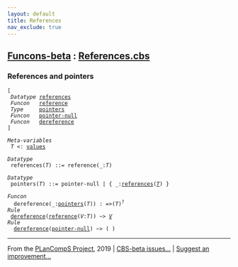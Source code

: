 ```yaml
---
layout: default
title: References
nav_exclude: true
---
```


[Funcons-beta] : [References.cbs]
-----------------------------

### References and pointers

<div class="highlighter-rouge"><pre class="highlight"><code>[
 <i class="keyword">Datatype</i> <span class="name"><a href="#Name_references">references</a></span>
 <i class="keyword">Funcon</i>   <span class="name"><a href="#Name_reference">reference</a></span>
 <i class="keyword">Type</i>     <span class="name"><a href="#Name_pointers">pointers</a></span>
 <i class="keyword">Funcon</i>   <span class="name"><a href="#Name_pointer-null">pointer-null</a></span>
 <i class="keyword">Funcon</i>   <span class="name"><a href="#Name_dereference">dereference</a></span>
]</code></pre></div>



<div class="highlighter-rouge"><pre class="highlight"><code><i class="keyword">Meta-variables</i>
 <span id="PartVariable_T"><i class="var">T</i></span> <: <span class="name"><a href="../../Value-Types/index.html#Name_values">values</a></span></code></pre></div>



<div class="highlighter-rouge"><pre class="highlight"><code><i class="keyword">Datatype</i>
 <span class="name"><span id="Name_references">references</span></span>(<span id="Variable48_T"><i class="var">T</i></span>) ::= <span id="Name_reference">reference</span>(_:<span id="Variable64_T"><i class="var">T</i></span>)</code></pre></div>



<div class="highlighter-rouge"><pre class="highlight"><code><i class="keyword">Datatype</i>
 <span class="name"><span id="Name_pointers">pointers</span></span>(<span id="Variable86_T"><i class="var">T</i></span>) ::= <span id="Name_pointer-null">pointer-null</span> | { _:<span class="name"><a href="#Name_references">references</a></span>(<a href="#Variable86_T"><i class="var">T</i></a>) }</code></pre></div>

<div class="highlighter-rouge"><pre class="highlight"><code><i class="keyword">Funcon</i>
  <span class="name"><span id="Name_dereference">dereference</span></span>(_:<span class="name"><a href="#Name_pointers">pointers</a></span>(<span id="Variable129_T"><i class="var">T</i></span>)) : =>(<span id="Variable149_T"><i class="var">T</i></span>)<sup class="sup">?</sup>
<i class="keyword">Rule</i>
 <span class="name"><a href="#Name_dereference">dereference</a></span>(<span class="name"><a href="#Name_reference">reference</a></span>(<span id="Variable166_V"><i class="var">V</i></span>:<i class="var">T</i>)) ~> <a href="#Variable166_V"><i class="var">V</i></a>
<i class="keyword">Rule</i>
  <span class="name"><a href="#Name_dereference">dereference</a></span>(<span class="name"><a href="#Name_pointer-null">pointer-null</a></span>) ~> ( )</code></pre></div>



____

From the [PLanCompS Project], 2019 | [CBS-beta issues...] | [Suggest an improvement...]

[References.cbs]: References.cbs 
  "CBS SOURCE FILE"
[Funcons-beta]: /CBS-beta/docs/Funcons-beta
 "FUNCONS-BETA"
[Unstable-Funcons-beta]: /CBS-beta/docs/Unstable-Funcons-beta
  "UNSTABLE-FUNCONS-BETA"
[Languages-beta]: /CBS-beta/docs/Languages-beta
  "LANGUAGES-BETA"
[Unstable-Languages-beta]: /CBS-beta/docs/Unstable-Languages-beta
  "UNSTABLE-LANGUAGES-BETA"
[CBS-beta]: /CBS-beta "CBS-BETA"
[PLanCompS Project]: http://plancomps.org
  "PROGRAMMING LANGUAGE COMPONENTS AND SPECIFICATIONS PROJECT HOME PAGE"
[CBS-beta issues...]: https://github.com/plancomps/plancomps.github.io/issues
  "CBS-BETA ISSUE REPORTS ON GITHUB"
[Suggest an improvement...]: mailto:plancomps@gmail.com?Subject=CBS-beta%20-%20comment&Body=Re%3A%20CBS-beta%20specification%20at%20Values/Composite/References/References.cbs%0A%0AComment/Query/Issue/Suggestion%3A%0A%0A%0ASignature%3A%0A 
  "GENERATE AN EMAIL TEMPLATE"
